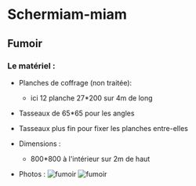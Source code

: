 # Schermiam-miam
## Fumoir
### Le matériel :

* Planches de coffrage (non traitée):
	* ici 12 planche 27*200 sur 4m de long

* Tasseaux de 65*65 pour les angles
* Tasseaux plus fin pour fixer les planches entre-elles

* Dimensions :
	* 800*800 à l'intérieur sur 2m de haut
* Photos :
![fumoir](https://github.com/schermi/Schermiam-miam/raw/master/fumoir/IMG_1864.JPG)
![fumoir](https://github.com/schermi/Schermiam-miam/raw/master/fumoir/IMG_1863.JPG)
